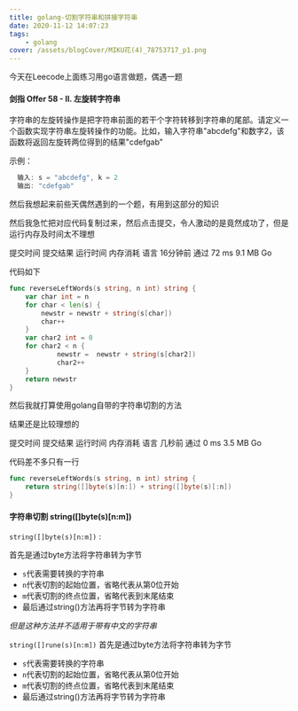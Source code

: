 ```yaml
---
title: golang-切割字符串和拼接字符串
date: 2020-11-12 14:07:23
tags:
    - golang
cover: /assets/blogCover/MIKU花(4)_78753717_p1.png
---
```


今天在Leecode上面练习用go语言做题，偶遇一题
  #### 剑指 Offer 58 - II. 左旋转字符串
  字符串的左旋转操作是把字符串前面的若干个字符转移到字符串的尾部。请定义一个函数实现字符串左旋转操作的功能。比如，输入字符串"abcdefg"和数字2，该函数将返回左旋转两位得到的结果"cdefgab"

  示例：
  ~~~js
    输入: s = "abcdefg", k = 2
    输出: "cdefgab"
  ~~~

然后我想起来前些天偶然遇到的一个题，有用到这部分的知识

然后我急忙把对应代码复制过来，然后点击提交，令人激动的是竟然成功了，但是运行内存及时间太不理想


提交时间 提交结果 运行时间  内存消耗   语言
16分钟前	 通过	  72 ms	    9.1 MB	  Go

代码如下
~~~go
func reverseLeftWords(s string, n int) string {
	var char int = n
	for char < len(s) {
		newstr = newstr + string(s[char])
		char++
	}
	var char2 int = 0
	for char2 < n {
			newstr =  newstr + string(s[char2])
			char2++
	}
	return newstr
}
~~~

然后我就打算使用golang自带的字符串切割的方法

结果还是比较理想的

提交时间 提交结果 运行时间  内存消耗   语言
几秒前	  通过	   0 ms	   3.5 MB	    Go

代码差不多只有一行
~~~go
func reverseLeftWords(s string, n int) string {
	return string([]byte(s)[n:]) + string([]byte(s)[:n])
}
~~~

#### 字符串切割  string([]byte(s)[n:m])
`string([]byte(s)[n:m])`  : 

首先是通过byte方法将字符串转为字节
* `s`代表需要转换的字符串
* `n`代表切割的起始位置，省略代表从第0位开始
* `m`代表切割的终点位置，省略代表到末尾结束
* 最后通过string()方法再将字节转为字符串

*但是这种方法并不适用于带有中文的字符串*

`string([]rune(s)[n:m])`
首先是通过byte方法将字符串转为字节
* `s`代表需要转换的字符串
* `n`代表切割的起始位置，省略代表从第0位开始
* `m`代表切割的终点位置，省略代表到末尾结束
* 最后通过string()方法再将字节转为字符串
